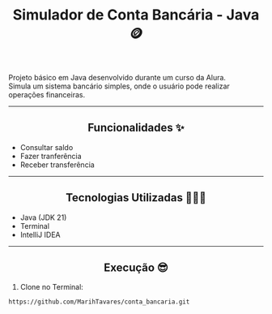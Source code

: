 ## <h1 align="center" >Simulador de Conta Bancária - Java 🪙</h1>

<br> 

<p>Projeto básico em Java desenvolvido durante um curso da Alura. <br>
  Simula um sistema bancário simples, onde o usuário pode realizar operações financeiras.
</p>

---

## <h2 align="center" >Funcionalidades ✨</h2>

-  Consultar saldo
-  Fazer tranferência
-  Receber transferência

---

## <h2 align="center" >Tecnologias Utilizadas 👩🏻‍💻</h2>

-  Java (JDK 21)
-  Terminal
-  IntelliJ IDEA

---

## <h2 align="center">Execução 😎</h2>

1. Clone no Terminal:
```bash
https://github.com/MarihTavares/conta_bancaria.git
